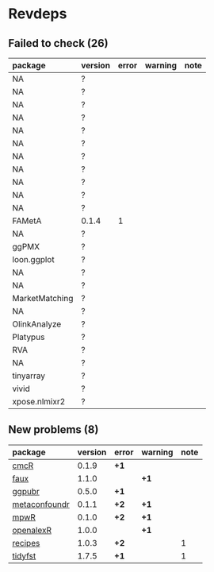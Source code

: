 # Revdeps

## Failed to check (26)

|package        |version |error |warning |note |
|:--------------|:-------|:-----|:-------|:----|
|NA             |?       |      |        |     |
|NA             |?       |      |        |     |
|NA             |?       |      |        |     |
|NA             |?       |      |        |     |
|NA             |?       |      |        |     |
|NA             |?       |      |        |     |
|NA             |?       |      |        |     |
|NA             |?       |      |        |     |
|NA             |?       |      |        |     |
|NA             |?       |      |        |     |
|NA             |?       |      |        |     |
|FAMetA         |0.1.4   |1     |        |     |
|NA             |?       |      |        |     |
|ggPMX          |?       |      |        |     |
|loon.ggplot    |?       |      |        |     |
|NA             |?       |      |        |     |
|NA             |?       |      |        |     |
|MarketMatching |?       |      |        |     |
|NA             |?       |      |        |     |
|OlinkAnalyze   |?       |      |        |     |
|Platypus       |?       |      |        |     |
|RVA            |?       |      |        |     |
|NA             |?       |      |        |     |
|tinyarray      |?       |      |        |     |
|vivid          |?       |      |        |     |
|xpose.nlmixr2  |?       |      |        |     |

## New problems (8)

|package       |version |error  |warning |note |
|:-------------|:-------|:------|:-------|:----|
|[cmcR](problems.md#cmcr)|0.1.9   |__+1__ |        |     |
|[faux](problems.md#faux)|1.1.0   |       |__+1__  |     |
|[ggpubr](problems.md#ggpubr)|0.5.0   |__+1__ |        |     |
|[metaconfoundr](problems.md#metaconfoundr)|0.1.1   |__+2__ |__+1__  |     |
|[mpwR](problems.md#mpwr)|0.1.0   |__+2__ |__+1__  |     |
|[openalexR](problems.md#openalexr)|1.0.0   |       |__+1__  |     |
|[recipes](problems.md#recipes)|1.0.3   |__+2__ |        |1    |
|[tidyfst](problems.md#tidyfst)|1.7.5   |__+1__ |        |1    |

